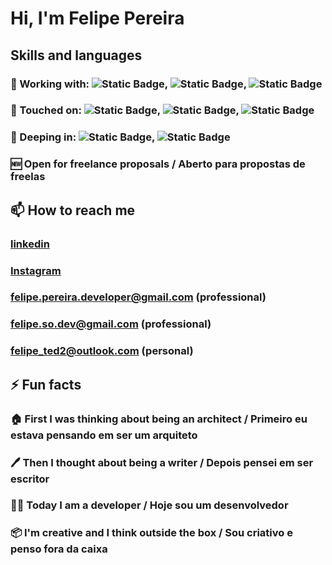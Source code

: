 # Hi, I'm Felipe Pereira

## Skills and languages
### 💼 Working with: ![Static Badge](https://img.shields.io/badge/Angular-dd0031), ![Static Badge](https://img.shields.io/badge/Laravel-ee4030), ![Static Badge](https://img.shields.io/badge/Jenkins-335061)
### 🔧 Touched on: ![Static Badge](https://img.shields.io/badge/Graphql-f6009c), ![Static Badge](https://img.shields.io/badge/nodejs-026e00), ![Static Badge](https://img.shields.io/badge/Python-2b5b84)
### 📖 Deeping in: ![Static Badge](https://img.shields.io/badge/nodejs-026e00), ![Static Badge](https://img.shields.io/badge/Tailwind-27aeeb)
### 🆕 Open for freelance proposals / Aberto para propostas de freelas

## 📫 How to reach me
### <a href="https://www.linkedin.com/in/felipe-frade-so-dev/" target="_blank">linkedin</a>
### <a href="https://www.instagram.com/so__felipe/" target="_blank">Instagram</a>
### felipe.pereira.developer@gmail.com (professional)
### felipe.so.dev@gmail.com (professional)
### felipe_ted2@outlook.com (personal)
 
## ⚡ Fun facts
### 🏠 First I was thinking about being an architect / Primeiro eu estava pensando em ser um arquiteto
### 🖊️ Then I thought about being a writer / Depois pensei em ser escritor
### 🧑‍💻 Today I am a developer / Hoje sou um desenvolvedor
### 📦 I'm creative and I think outside the box / Sou criativo e penso fora da caixa
